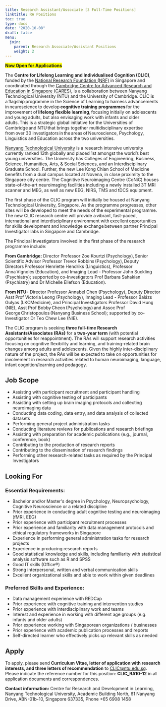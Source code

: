 ```yaml
---
title: Research Assistant/Associate [3 Full-Time Positions]
linktitle: RA Positions
toc: true
type: docs
date: "2020-10-08"
draft: false
menu:
  join:
    parent: Research Associate/Assistant Positions
    weight: 2
---
```


<span style="background-color: #FFFF00">**Now Open for Applications**</span>

The **Centre for Lifelong Learning and Individualised Cognition (CLIC)**, funded by the [National Research Foundation (NRF)](https://www.nrf.gov.sg/) in Singapore and coordinated through the [Cambridge Centre for Advanced Research and Education in Singapore (CARES)](https://www.create.edu.sg/about-create/research-centres/cares), is a collaboration between Nanyang Technological University (NTU) and the University of Cambridge. CLIC is a flagship programme in the Science of Learning to harness advancements in neuroscience to develop **cognitive training programmes** for the improvement of **lifelong flexible learning**, focusing initially on adolescents and young adults, but also envisaging work with infants and older adults. This is a strategic global initiative for the Universities of Cambridge and NTU that brings together multidisciplinary expertise from over 30 investigators in the areas of Neuroscience, Psychology, Linguistics and Education across the two universities. 

[Nanyang Technological University](https://www.ntu.edu.sg/Pages/home.aspx) is a research intensive university currently ranked 13th globally and placed 1st amongst the world’s best young universities. The University has Colleges of Engineering, Business, Science, Humanities, Arts, & Social Sciences, and an Interdisciplinary Graduate School. Further, the new Lee Kong Chian School of Medicine benefits from a dual campus located at Novena, in close proximity to the Singapore city centre. The Cognitive Neuroimaging Centre (CoNiC) houses state-of-the-art neuroimaging facilities including a newly installed 3T MRI scanner and MEG, as well as new EEG, NIRS, TMS and tDCS equipment.  

The first phase of the CLIC program will initially be housed at Nanyang Technological University, Singapore. As the programme progresses, other sites will be developed to meet the needs of the experimental programme. The new CLIC research centre will provide a vibrant, fast-paced, international and interdisciplinary environment with excellent opportunities for skills development and knowledge exchange between partner Principal Investigator labs in Singapore and Cambridge.    

The Principal Investigators involved in the first phase of the research programme include:  
 
**From Cambridge:** Director Professor Zoe Kourtzi (Psychology), Senior Scientific Advisor Professor Trevor Robbins (Psychology), Deputy Directors Professor Henriette Hendriks (Linguistics), Professor Anna Vignoles (Education), and Imaging Lead - Professor John Suckling (Psychiatry); supported by co-Investigators Prof Barbara Sahakian (Psychiatry) and Dr Michelle Ellefson (Education).  
 
**From NTU:**  Director Professor Annabel Chen (Psychology), Deputy Director Asst Prof Victoria Leong (Psychology), Imaging Lead - Professor Balázs Gulyas (LKCMedicine), and Principal Investigators Professor David Hung (NIE), Asst Prof Bobby Cheon (Psychology) and Assoc Prof George Christopoulos (Nanyang Business School); supported by co-Investigator Dr Teo Chew Lee (NIE). 
 
The CLIC program is seeking **three full-time Research Assistants/Associates (RAs)** for a **two-year term** (with potential opportunities for reappointment). The RAs will support research activities focusing on cognitive flexibility and learning, and training-related brain changes among adults and adolescents. Given the highly inter-disciplinary nature of the project, the RAs will be expected to take on opportunities for involvement in research activities related to human neuroimaging, language, infant cognition/learning and pedagogy.

## Job Scope
* Assisting with participant recruitment and participant handling
* Assisting with cognitive testing of participants
* Assisting with setting up brain imaging protocols and collecting neuroimaging data
* Conducting data coding, data entry, and data analysis of collected datasets
* Performing general project administration tasks
* Conducting literature reviews for publications and research briefings
* Assisting with preparation for academic publications (e.g., journal, conference, book)
* Contributing to the production of research reports
* Contributing to the dissemination of research findings
* Performing other research-related tasks as required by the Principal Investigators

## Looking For
### Essential Requirements:

* Bachelor and/or Master's degree in Psychology, Neuropsychology, Cognitive Neuroscience or a related discipline
* Prior experience in conducting adult cognitive testing and neuroimaging (fMRI, EEG)
* Prior experience with participant recruitment processes
* Prior experience and familiarity with data management protocols and ethical regulatory frameworks in Singapore
* Experience in performing general administration tasks for research projects
* Experience in producing research reports
* Good statistical knowledge and skills, including familiarity with statistical analysis software such as R and SPSS
* Good IT skills (Office®)
* Strong interpersonal, written and verbal communication skills
* Excellent organizational skills and able to work within given deadlines

### Preferred Skills and Experience:
* Data management experience with REDCap
* Prior experience with cognitive training and intervention studies
* Prior experience with interdisciplinary work and teams
* Interest and experience in working with different age groups (e.g. infants and older adults)
* Prior experience working with Singaporean organizations / businesses
* Prior experience with academic publication processes and reports
* Self-directed learner who effectively picks up relevant skills as needed

## Apply

To apply, please send **Curriculum Vitae, letter of application with research interests, and three letters of recommendation** to CLIC@ntu.edu.sg. Please indicate the reference number for this position: **CLIC_RA10-12** in all application documents and correspondences.

**Contact information:** Centre for Research and Development in Learning, Nanyang Technological University, Academic Building North, 61 Nanyang Drive, ABN-01b-10, Singapore 637335, Phone +65 6908 1458
